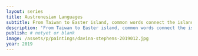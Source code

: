 ```yaml
---
layout: series
title: Austronesian Languages
subtitle: From Taiwan to Easter island, common words connect the islands peoples, revealing their common pacific family roots.
description: 'From Taiwan to Easter island, common words connect the islands peoples, revealing their common pacific family roots.'
publish: # notyet or blank
image: /assets/p/paintings/davina-stephens-2019012.jpg
year: 2019
---
```

